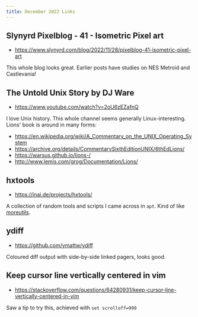 ```yaml
---
title: December 2022 Links
---
```


## Slynyrd Pixelblog - 41 - Isometric Pixel art

* <https://www.slynyrd.com/blog/2022/11/28/pixelblog-41-isometric-pixel-art>

This whole blog looks great. Earlier posts have studies on NES Metroid and Castlevania!

## The Untold Unix Story by DJ Ware

* <https://www.youtube.com/watch?v=2oU6zEZafnQ>

I love Unix history. This whole channel seems generally Linux-interesting. Lions' book is around in many forms:

* <https://en.wikipedia.org/wiki/A_Commentary_on_the_UNIX_Operating_System>
* <https://archive.org/details/CommentarySixthEditionUNIX/6thEdLions/>
* <https://warsus.github.io/lions-/>
* <http://www.lemis.com/grog/Documentation/Lions/>

## hxtools

* <https://inai.de/projects/hxtools/>

A collection of random tools and scripts I came across in `apt`. Kind of like [moreutils](https://joeyh.name/code/moreutils/).

## ydiff

* <https://github.com/ymattw/ydiff>

Coloured diff output with side-by-side linked pagers, looks good.

## Keep cursor line vertically centered in vim

* <https://stackoverflow.com/questions/64280931/keep-cursor-line-vertically-centered-in-vim>

Saw a tip to try this, achieved with `set scrolloff=999`

